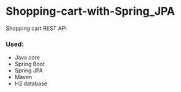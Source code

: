 # Shopping-cart-with-Spring_JPA
Shopping cart REST API
### Used:
* Java core
* Spring Boot
* Spring JPA
* Maven
* H2 database
